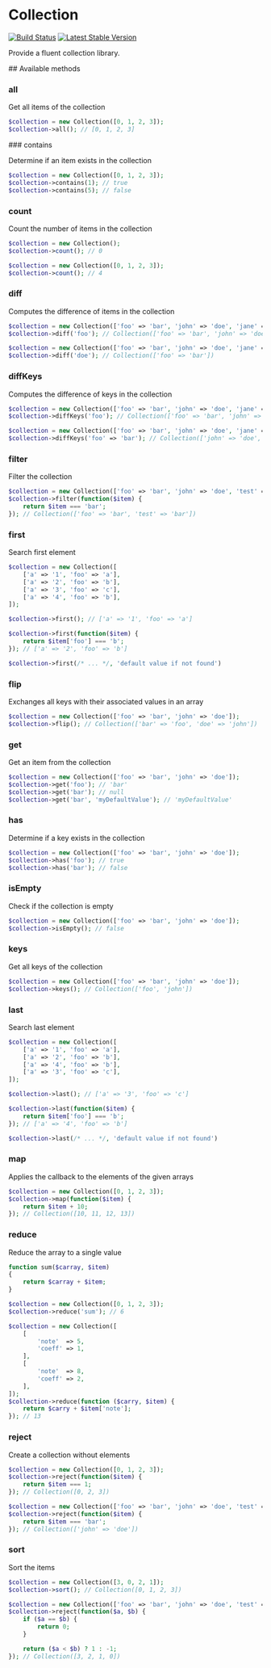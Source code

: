 Collection
==========

[![Build Status](https://travis-ci.org/jdecool/collection.svg?branch=master)](https://travis-ci.org/jdecool/collection)
[![Latest Stable Version](https://poser.pugx.org/jdecool/collection/v/stable.png)](https://packagist.org/packages/jdecool/collection)

Provide a fluent collection library.

## Available methods

### all

Get all items of the collection

```php
$collection = new Collection([0, 1, 2, 3]);
$collection->all(); // [0, 1, 2, 3]
```

### contains

Determine if an item exists in the collection

```php
$collection = new Collection([0, 1, 2, 3]);
$collection->contains(1); // true
$collection->contains(5); // false
```

### count

Count the number of items in the collection

```php
$collection = new Collection();
$collection->count(); // 0

$collection = new Collection([0, 1, 2, 3]);
$collection->count(); // 4
```

### diff

Computes the difference of items in the collection

```php
$collection = new Collection(['foo' => 'bar', 'john' => 'doe', 'jane' => 'doe']);
$collection->diff('foo'); // Collection(['foo' => 'bar', 'john' => 'doe', 'jane' => 'doe'])

$collection = new Collection(['foo' => 'bar', 'john' => 'doe', 'jane' => 'doe']);
$collection->diff('doe'); // Collection(['foo' => 'bar'])
```

### diffKeys

Computes the difference of keys in the collection

```php
$collection = new Collection(['foo' => 'bar', 'john' => 'doe', 'jane' => 'doe']);
$collection->diffKeys('foo'); // Collection(['foo' => 'bar', 'john' => 'doe', 'jane' => 'doe'])

$collection = new Collection(['foo' => 'bar', 'john' => 'doe', 'jane' => 'doe']);
$collection->diffKeys('foo' => 'bar'); // Collection(['john' => 'doe', 'jane' => 'doe'])
```

### filter

Filter the collection

```php
$collection = new Collection(['foo' => 'bar', 'john' => 'doe', 'test' => 'bar']);
$collection->filter(function($item) {
    return $item === 'bar';
}); // Collection(['foo' => 'bar', 'test' => 'bar'])
```

### first

Search first element

```php
$collection = new Collection([
    ['a' => '1', 'foo' => 'a'], 
    ['a' => '2', 'foo' => 'b'], 
    ['a' => '3', 'foo' => 'c'], 
    ['a' => '4', 'foo' => 'b'],
]);

$collection->first(); // ['a' => '1', 'foo' => 'a']

$collection->first(function($item) {
    return $item['foo'] === 'b';
}); // ['a' => '2', 'foo' => 'b']

$collection->first(/* ... */, 'default value if not found')
```

### flip

Exchanges all keys with their associated values in an array

```php
$collection = new Collection(['foo' => 'bar', 'john' => 'doe']);
$collection->flip(); // Collection(['bar' => 'foo', 'doe' => 'john'])
```

### get

Get an item from the collection

```php
$collection = new Collection(['foo' => 'bar', 'john' => 'doe']);
$collection->get('foo'); // 'bar'
$collection->get('bar'); // null
$collection->get('bar', 'myDefaultValue'); // 'myDefaultValue'
```

### has

Determine if a key exists in the collection

```php
$collection = new Collection(['foo' => 'bar', 'john' => 'doe']);
$collection->has('foo'); // true
$collection->has('bar'); // false
```

### isEmpty

Check if the collection is empty

```php
$collection = new Collection(['foo' => 'bar', 'john' => 'doe']);
$collection->isEmpty(); // false
```

### keys

Get all keys of the collection

```php
$collection = new Collection(['foo' => 'bar', 'john' => 'doe']);
$collection->keys(); // Collection(['foo', 'john'])
```

### last

Search last element

```php
$collection = new Collection([
    ['a' => '1', 'foo' => 'a'], 
    ['a' => '2', 'foo' => 'b'], 
    ['a' => '4', 'foo' => 'b'],
    ['a' => '3', 'foo' => 'c'], 
]);

$collection->last(); // ['a' => '3', 'foo' => 'c']

$collection->last(function($item) {
    return $item['foo'] === 'b';
}); // ['a' => '4', 'foo' => 'b']

$collection->last(/* ... */, 'default value if not found')
```

### map

Applies the callback to the elements of the given arrays

```php
$collection = new Collection([0, 1, 2, 3]);
$collection->map(function($item) {
    return $item + 10;
}); // Collection([10, 11, 12, 13])
```

### reduce

Reduce the array to a single value

```php
function sum($carray, $item)
{
    return $carray + $item;
}

$collection = new Collection([0, 1, 2, 3]);
$collection->reduce('sum'); // 6

$collection = new Collection([
    [
        'note'  => 5,
        'coeff' => 1,
    ],
    [
        'note'  => 8,
        'coeff' => 2,
    ],
]);
$collection->reduce(function ($carry, $item) {
    return $carry + $item['note'];
}); // 13
```

### reject

Create a collection without elements

```php
$collection = new Collection([0, 1, 2, 3]);
$collection->reject(function($item) {
    return $item === 1;
}); // Collection([0, 2, 3])

$collection = new Collection(['foo' => 'bar', 'john' => 'doe', 'test' => 'bar']);
$collection->reject(function($item) {
    return $item === 'bar';
}); // Collection(['john' => 'doe'])
```

### sort

Sort the items

```php
$collection = new Collection([3, 0, 2, 1]);
$collection->sort(); // Collection([0, 1, 2, 3])

$collection = new Collection(['foo' => 'bar', 'john' => 'doe', 'test' => 'bar']);
$collection->reject(function($a, $b) {
    if ($a == $b) {
        return 0;
    }

    return ($a < $b) ? 1 : -1;
}); // Collection([3, 2, 1, 0])
```

